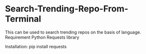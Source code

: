 # Search-Trending-Repo-From-Terminal
This can be used to search trending repos on the basis of language.
Requirement
Python
Requests library

Installation:
pip install requests
